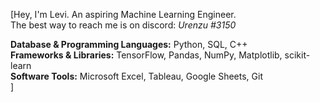 [Hey, I'm Levi. An aspiring Machine Learning Engineer.<br>
The best way to reach me is on discord: *Urenzu #3150*<br>

**Database & Programming Languages:** Python, SQL, C++<br>
**Frameworks & Libraries:** TensorFlow, Pandas, NumPy, Matplotlib, scikit-learn<br>
**Software Tools:** Microsoft Excel, Tableau, Google Sheets, Git<br>]







